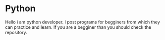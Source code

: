 # Python
Hello i am python developer. I post programs for begginers from which they can practice and learn.
If you are a begginer than you should check the repository.
